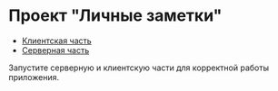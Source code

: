 # Проект "Личные заметки"

- [Клиентская часть](./client/README.md)
- [Серверная часть](./server/README.md)

Запустите серверную и клиентскую части для корректной работы приложения.
